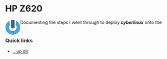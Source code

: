 HP Z620
====================================================================================================

<img align="left" width="48" height="48" src="../../art/logo_256x256.png">
Documenting the steps I went through to deploy <b><i>cyberlinux</i></b> onto the
<br><br>

### Quick links
* [.. up dir](../../README.md)


<!-- 
vim: ts=2:sw=2:sts=2
-->

